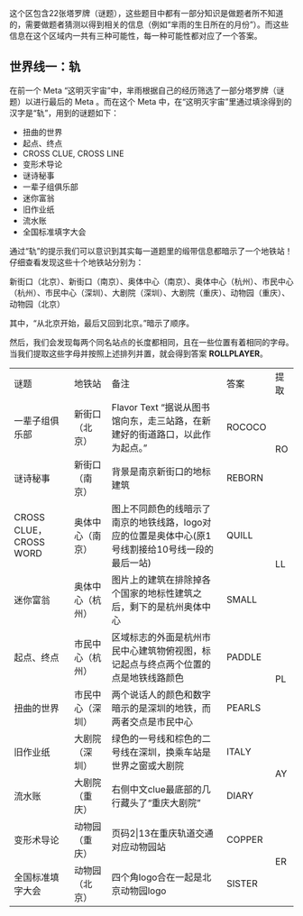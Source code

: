 这个区包含22张塔罗牌（谜题），这些题目中都有一部分知识是做题者所不知道的，需要做题者猜测以得到相关的信息（例如“芈雨的生日所在的月份”）。而这些信息在这个区域内一共有三种可能性，每一种可能性都对应了一个答案。

## 世界线一：轨

在前一个 Meta “这明灭宇宙”中，芈雨根据自己的经历筛选了一部分塔罗牌（谜题）以进行最后的 Meta 。而在这个 Meta 中，在“这明灭宇宙”里通过填涂得到的汉字是“轨”，用到的谜题如下：

- 扭曲的世界
- 起点、终点
- CROSS CLUE, CROSS LINE
- 变形术导论
- 谜诗秘事
- 一辈子组俱乐部
- 迷你富翁
- 旧作业纸
- 流水账
- 全国标准填字大会

通过“轨”的提示我们可以意识到其实每一道题里的缎带信息都暗示了一个地铁站！仔细查看发现这些十个地铁站分别为：

新街口（北京）、新街口（南京）、奥体中心（南京）、奥体中心（杭州）、市民中心（杭州）、市民中心（深圳）、大剧院（深圳）、大剧院（重庆）、动物园（重庆）、动物园（北京）

其中，“从北京开始，最后又回到北京。”暗示了顺序。

然后，我们会发现每两个同名站点的长度都相同，且在一些位置有着相同的字母。当我们提取这些字母并按照上述排列并置，就会得到答案  **ROLLPLAYER**。

<table>
    <tr>
        <td>谜题</td>
        <td>地铁站</td>
        <td>备注</td>
        <td>答案</td>
        <td>提取</td>
    </tr>
    <tr>
        <td>一辈子组俱乐部</td>
        <td>新街口（北京）</td>
        <td>Flavor Text “据说从图书馆向东，走三站路，在新建好的街道路口，以此作为起点。”</td>
        <td>ROCOCO</td>
        <td rowspan="2">RO</td>
    </tr>
    <tr>
        <td>谜诗秘事</td>
        <td>新街口（南京）</td>
        <td>背景是南京新街口的地标建筑</td>
        <td>REBORN</td>
    </tr>
    <tr>
        <td>CROSS CLUE，CROSS WORD</td>
        <td>奥体中心（南京）</td>
        <td>图上不同颜色的线暗示了南京的地铁线路，logo对应的位置是奥体中心(原1号线割接给10号线一段的最后一站)</td>
        <td>QUILL</td>
        <td rowspan="2">LL</td>
    </tr>
    <tr>
        <td>迷你富翁</td>
        <td>奥体中心（杭州）</td>
        <td>图片上的建筑在排除掉各个国家的地标性建筑之后，剩下的是杭州奥体中心</td>
        <td>SMALL</td>
    </tr>
    <tr>
        <td>起点、终点</td>
        <td>市民中心（杭州）</td>
        <td>区域标志的外面是杭州市民中心建筑物俯视图，标记起点与终点两个位置的点是地铁线路颜色</td>
        <td>PADDLE</td>
        <td rowspan="2">PL</td>
    </tr>
    <tr>
        <td>扭曲的世界</td>
        <td>市民中心（深圳）</td>
        <td>两个说话人的颜色和数字暗示的是深圳的地铁，而两者交点是市民中心</td>
        <td>PEARLS</td>
    </tr>
    <tr>
        <td>旧作业纸</td>
        <td>大剧院（深圳）</td>
        <td>绿色的一号线和棕色的二号线在深圳，换乘车站是世界之窗或大剧院</td>
        <td>ITALY</td>
        <td rowspan="2">AY</td>
    </tr>
    <tr>
        <td>流水账</td>
        <td>大剧院（重庆）</td>
        <td>右侧中文clue最底部的几行藏头了“重庆大剧院”</td>
        <td>DIARY</td>
    </tr>
    <tr>
        <td>变形术导论</td>
        <td>动物园（重庆）</td>
        <td>页码2|13在重庆轨道交通对应动物园站</td>
        <td>COPPER</td>
        <td rowspan="2">ER</td>
    </tr>
    <tr>
        <td>全国标准填字大会</td>
        <td>动物园（北京）</td>
        <td>四个角logo合在一起是北京动物园logo</td>
        <td>SISTER</td>
    </tr>
</table>
